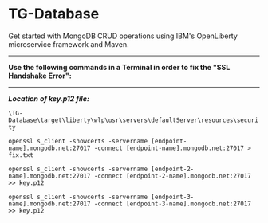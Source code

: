 # TG-Database
Get started with MongoDB CRUD operations using IBM's OpenLiberty microservice framework and Maven.

---------------------------------

**Use the following commands in a Terminal in order to fix the "SSL Handshake Error":**

---------------------------------

***Location of key.p12 file:*** 

```\TG-Database\target\liberty\wlp\usr\servers\defaultServer\resources\security```

`openssl s_client -showcerts -servername [endpoint-name].mongodb.net:27017 -connect [endpoint-name].mongodb.net:27017 > fix.txt`

`openssl s_client -showcerts -servername [endpoint-2-name].mongodb.net:27017 -connect [endpoint-2-name].mongodb.net:27017 >> key.p12`

`openssl s_client -showcerts -servername [endpoint-3-name].mongodb.net:27017 -connect [endpoint-3-name].mongodb.net:27017 >> key.p12`
